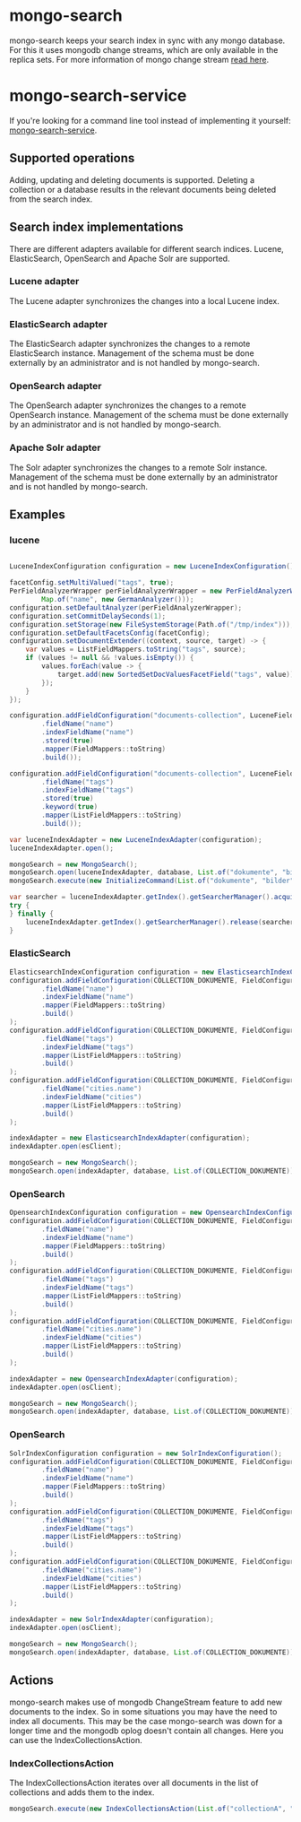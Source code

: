 
# mongo-search

mongo-search keeps your search index in sync with any mongo database.
For this it uses mongodb change streams, which are only available in the replica sets.
For more information of mongo change stream [read here](https://www.mongodb.com/docs/manual/changeStreams/).

# mongo-search-service

If you're looking for a command line tool instead of implementing it yourself:
[mongo-search-service](https://github.com/thmarx/monog-search-service).

## Supported operations

Adding, updating and deleting documents is supported.
Deleting a collection or a database results in the relevant documents being deleted from the search index.

## Search index implementations

There are different adapters available for different search indices.
Lucene, ElasticSearch, OpenSearch and Apache Solr are supported.

### Lucene adapter

The Lucene adapter synchronizes the changes into a local Lucene index.

### ElasticSearch adapter

The ElasticSearch adapter synchronizes the changes to a remote ElasticSearch instance.
Management of the schema must be done externally by an administrator and is not handled by mongo-search.

### OpenSearch adapter

The OpenSearch adapter synchronizes the changes to a remote OpenSearch instance.
Management of the schema must be done externally by an administrator and is not handled by mongo-search.

### Apache Solr adapter

The Solr adapter synchronizes the changes to a remote Solr instance.
Management of the schema must be done externally by an administrator and is not handled by mongo-search.

## Examples

### lucene

```java

LuceneIndexConfiguration configuration = new LuceneIndexConfiguration();

facetConfig.setMultiValued("tags", true);
PerFieldAnalyzerWrapper perFieldAnalyzerWrapper = new PerFieldAnalyzerWrapper(new StandardAnalyzer(),
		Map.of("name", new GermanAnalyzer()));
configuration.setDefaultAnalyzer(perFieldAnalyzerWrapper);				// configure the analyzer
configuration.setCommitDelaySeconds(1);									// delay in seconds to commit changes
configuration.setStorage(new FileSystemStorage(Path.of("/tmp/index"))); // config the storage
configuration.setDefaultFacetsConfig(facetConfig);						// add a facet config if necessary
configuration.setDocumentExtender((context, source, target) -> {		// extending a document with custom fields
	var values = ListFieldMappers.toString("tags", source);
	if (values != null && !values.isEmpty()) {
		values.forEach(value -> {
			target.add(new SortedSetDocValuesFacetField("tags", value));
		});
	}
});

configuration.addFieldConfiguration("documents-collection", LuceneFieldConfiguration.builder()
		.fieldName("name")
		.indexFieldName("name")
		.stored(true)
		.mapper(FieldMappers::toString)
		.build());

configuration.addFieldConfiguration("documents-collection", LuceneFieldConfiguration.builder()
		.fieldName("tags")
		.indexFieldName("tags")
		.stored(true)
		.keyword(true)
		.mapper(ListFieldMappers::toString)
		.build());

var luceneIndexAdapter = new LuceneIndexAdapter(configuration);
luceneIndexAdapter.open();

mongoSearch = new MongoSearch();
mongoSearch.open(luceneIndexAdapter, database, List.of("dokumente", "bilder"));
mongoSearch.execute(new InitializeCommand(List.of("dokumente", "bilder")));

var searcher = luceneIndexAdapter.getIndex().getSearcherManager().acquire()
try {
} finally {
	luceneIndexAdapter.getIndex().getSearcherManager().release(searcher)
}
```

### ElasticSearch

```java
ElasticsearchIndexConfiguration configuration = new ElasticsearchIndexConfiguration();
configuration.addFieldConfiguration(COLLECTION_DOKUMENTE, FieldConfiguration.builder()
		.fieldName("name")
		.indexFieldName("name")
		.mapper(FieldMappers::toString)
		.build()
);
configuration.addFieldConfiguration(COLLECTION_DOKUMENTE, FieldConfiguration.builder()
		.fieldName("tags")
		.indexFieldName("tags")
		.mapper(ListFieldMappers::toString)
		.build()
);
configuration.addFieldConfiguration(COLLECTION_DOKUMENTE, FieldConfiguration.builder()
		.fieldName("cities.name")
		.indexFieldName("cities")
		.mapper(ListFieldMappers::toString)
		.build()
);

indexAdapter = new ElasticsearchIndexAdapter(configuration);
indexAdapter.open(esClient);

mongoSearch = new MongoSearch();
mongoSearch.open(indexAdapter, database, List.of(COLLECTION_DOKUMENTE));
```

### OpenSearch

```java
OpensearchIndexConfiguration configuration = new OpensearchIndexConfiguration();
configuration.addFieldConfiguration(COLLECTION_DOKUMENTE, FieldConfiguration.builder()
		.fieldName("name")
		.indexFieldName("name")
		.mapper(FieldMappers::toString)
		.build()
);
configuration.addFieldConfiguration(COLLECTION_DOKUMENTE, FieldConfiguration.builder()
		.fieldName("tags")
		.indexFieldName("tags")
		.mapper(ListFieldMappers::toString)
		.build()
);
configuration.addFieldConfiguration(COLLECTION_DOKUMENTE, FieldConfiguration.builder()
		.fieldName("cities.name")
		.indexFieldName("cities")
		.mapper(ListFieldMappers::toString)
		.build()
);

indexAdapter = new OpensearchIndexAdapter(configuration);
indexAdapter.open(osClient);

mongoSearch = new MongoSearch();
mongoSearch.open(indexAdapter, database, List.of(COLLECTION_DOKUMENTE));
```

### OpenSearch

```java
SolrIndexConfiguration configuration = new SolrIndexConfiguration();
configuration.addFieldConfiguration(COLLECTION_DOKUMENTE, FieldConfiguration.builder()
		.fieldName("name")
		.indexFieldName("name")
		.mapper(FieldMappers::toString)
		.build()
);
configuration.addFieldConfiguration(COLLECTION_DOKUMENTE, FieldConfiguration.builder()
		.fieldName("tags")
		.indexFieldName("tags")
		.mapper(ListFieldMappers::toString)
		.build()
);
configuration.addFieldConfiguration(COLLECTION_DOKUMENTE, FieldConfiguration.builder()
		.fieldName("cities.name")
		.indexFieldName("cities")
		.mapper(ListFieldMappers::toString)
		.build()
);

indexAdapter = new SolrIndexAdapter(configuration);
indexAdapter.open(osClient);

mongoSearch = new MongoSearch();
mongoSearch.open(indexAdapter, database, List.of(COLLECTION_DOKUMENTE));
```

## Actions

mongo-search makes use of mongodb ChangeStream feature to add new documents to the index.
So in some situations you may have the need to index all documents. 
This may be the case mongo-search was down for a longer time and the mongodb oplog doesn't contain all changes.
Here you can use the IndexCollectionsAction.

### IndexCollectionsAction

The IndexCollectionsAction iterates over all documents in the list of collections and adds them to the index.
```java
mongoSearch.execute(new IndexCollectionsAction(List.of("collectionA", "collectionB")));
```